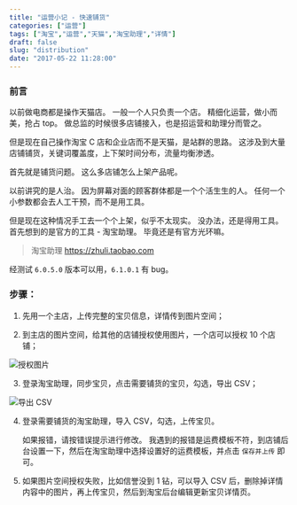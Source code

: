 ```yaml
---
title: "运营小记 - 快速铺货"
categories: ["运营"]
tags: ["淘宝","运营","天猫","淘宝助理","详情"]
draft: false
slug: "distribution"
date: "2017-05-22 11:28:00"
---
```


### 前言

以前做电商都是操作天猫店。
一般一个人只负责一个店。
精细化运营，做小而美，抢占 top。
做总监的时候很多店铺接入，也是招运营和助理分而管之。

但是现在自己操作淘宝 C 店和企业店而不是天猫，是站群的思路。
这涉及到大量店铺铺货，关键词覆盖度，上下架时间分布，流量均衡渗透。

首先就是铺货问题。
这么多店铺怎么上架产品呢。

以前讲究的是人治。
因为屏幕对面的顾客群体都是一个个活生生的人。
任何一个小参数都会去人工干预，而不是用工具。

但是现在这种情况手工去一个个上架，似乎不太现实。
没办法，还是得用工具。
首先想到的是官方的工具 - 淘宝助理。
毕竟还是有官方光环嘛。

> 淘宝助理 <a href="https://zhuli.taobao.com/" target="_blank">https://zhuli.taobao.com</a>

经测试 `6.0.5.0` 版本可以用，`6.1.0.1` 有 bug。

### 步骤：

 1. 先用一个主店，上传完整的宝贝信息，详情传到图片空间；

 2. 到主店的图片空间，给其他的店铺授权使用图片，一个店可以授权 10 个店铺；

![授权图片](https://images.eallion.com/images/2017/05/22/1548006662.png!hugo.webp)

 3. 登录淘宝助理，同步宝贝，点击需要铺货的宝贝，勾选，导出 CSV；

![导出 CSV](https://images.eallion.com/images/2017/05/22/647221550.png!hugo.webp)

 4. 登录需要铺货的淘宝助理，导入 CSV，勾选，上传宝贝。

    如果报错，请按错误提示进行修改。
    我遇到的报错是运费模板不符，到店铺后台设置一下，然后在淘宝助理中选择设置好的运费模板，并点击 `保存并上传` 即可。

 5. 如果图片空间授权失败，比如信誉没到 1 钻，可以导入 CSV 后，删除掉详情内容中的图片，再上传宝贝，然后到淘宝后台编辑更新宝贝详情页。

